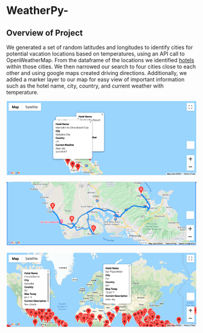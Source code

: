 # WeatherPy-

## Overview of Project
We generated a set of random latitudes and longitudes to identify cities for potential vacation locations based on temperatures, using an API call to OpenWeatherMap.  From the dataframe of the locations we identified [hotels](Vacation_Search/WeatherPy_vacation.csv) within those cities. We then narrowed our search to four cities close to each other and using google maps created driving directions.  Additionally, we added a marker layer to our map for easy view of important information such as the hotel name, city, country, and current weather with temperature. 

![WeatherPy_travel_map_markers.png](Vacation_Itinerary/WeatherPy_travel_map_markers.png) 

![WeatherPy_travel_map.png](Vacation_Itinerary/WeatherPy_travel_map.png)

![WeatherPy_vacation_map.png](Vacation_Search/WeatherPy_vacation_map.png)
